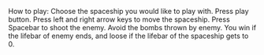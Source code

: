 How to play:
Choose the spaceship you would like to play with.
Press play button.
Press left and right arrow keys to move the spaceship.
Press Spacebar to shoot the enemy.
Avoid the bombs thrown by enemy.
You win if the lifebar of enemy ends, and loose if the lifebar of the spaceship gets to 0.
